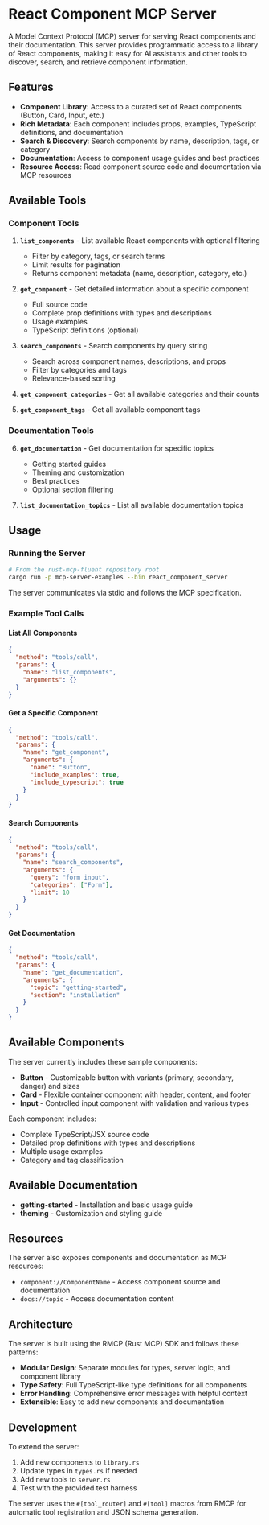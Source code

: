 # React Component MCP Server

A Model Context Protocol (MCP) server for serving React components and their documentation. This server provides programmatic access to a library of React components, making it easy for AI assistants and other tools to discover, search, and retrieve component information.

## Features

- **Component Library**: Access to a curated set of React components (Button, Card, Input, etc.)
- **Rich Metadata**: Each component includes props, examples, TypeScript definitions, and documentation
- **Search & Discovery**: Search components by name, description, tags, or category
- **Documentation**: Access to component usage guides and best practices
- **Resource Access**: Read component source code and documentation via MCP resources

## Available Tools

### Component Tools

1. **`list_components`** - List available React components with optional filtering
   - Filter by category, tags, or search terms
   - Limit results for pagination
   - Returns component metadata (name, description, category, etc.)

2. **`get_component`** - Get detailed information about a specific component
   - Full source code
   - Complete prop definitions with types and descriptions
   - Usage examples
   - TypeScript definitions (optional)

3. **`search_components`** - Search components by query string
   - Search across component names, descriptions, and props
   - Filter by categories and tags
   - Relevance-based sorting

4. **`get_component_categories`** - Get all available categories and their counts

5. **`get_component_tags`** - Get all available component tags

### Documentation Tools

6. **`get_documentation`** - Get documentation for specific topics
   - Getting started guides
   - Theming and customization
   - Best practices
   - Optional section filtering

7. **`list_documentation_topics`** - List all available documentation topics

## Usage

### Running the Server

```bash
# From the rust-mcp-fluent repository root
cargo run -p mcp-server-examples --bin react_component_server
```

The server communicates via stdio and follows the MCP specification.

### Example Tool Calls

#### List All Components
```json
{
  "method": "tools/call",
  "params": {
    "name": "list_components",
    "arguments": {}
  }
}
```

#### Get a Specific Component
```json
{
  "method": "tools/call",
  "params": {
    "name": "get_component",
    "arguments": {
      "name": "Button",
      "include_examples": true,
      "include_typescript": true
    }
  }
}
```

#### Search Components
```json
{
  "method": "tools/call",
  "params": {
    "name": "search_components",
    "arguments": {
      "query": "form input",
      "categories": ["Form"],
      "limit": 10
    }
  }
}
```

#### Get Documentation
```json
{
  "method": "tools/call",
  "params": {
    "name": "get_documentation",
    "arguments": {
      "topic": "getting-started",
      "section": "installation"
    }
  }
}
```

## Available Components

The server currently includes these sample components:

- **Button** - Customizable button with variants (primary, secondary, danger) and sizes
- **Card** - Flexible container component with header, content, and footer
- **Input** - Controlled input component with validation and various types

Each component includes:
- Complete TypeScript/JSX source code
- Detailed prop definitions with types and descriptions
- Multiple usage examples
- Category and tag classification

## Available Documentation

- **getting-started** - Installation and basic usage guide
- **theming** - Customization and styling guide

## Resources

The server also exposes components and documentation as MCP resources:

- `component://ComponentName` - Access component source and documentation
- `docs://topic` - Access documentation content

## Architecture

The server is built using the RMCP (Rust MCP) SDK and follows these patterns:

- **Modular Design**: Separate modules for types, server logic, and component library
- **Type Safety**: Full TypeScript-like type definitions for all components
- **Error Handling**: Comprehensive error messages with helpful context
- **Extensible**: Easy to add new components and documentation

## Development

To extend the server:

1. Add new components to `library.rs`
2. Update types in `types.rs` if needed
3. Add new tools to `server.rs`
4. Test with the provided test harness

The server uses the `#[tool_router]` and `#[tool]` macros from RMCP for automatic tool registration and JSON schema generation.